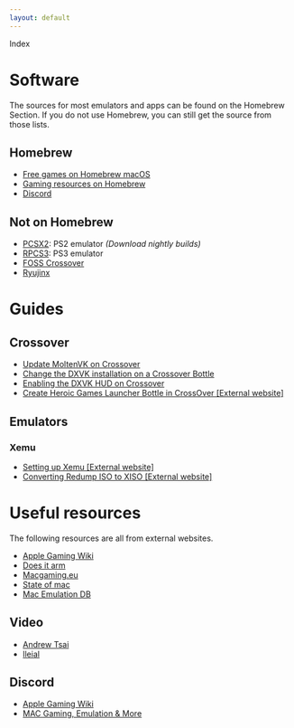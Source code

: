 ```yaml
---
layout: default
---
```


Index

# Software

The sources for most emulators and apps can be found on the Homebrew Section. If you do not use Homebrew, you can still get the source from those lists.

## Homebrew
* [Free games on Homebrew macOS](https://depal1.github.io/mac-gaming/docs/Free-games-brew-macOS.html)
* [Gaming resources on Homebrew](https://depal1.github.io/mac-gaming/docs/game-brew-macOS.html)
* [Discord](https://depal1.github.io/mac-gaming/docs/discord.html)

## Not on Homebrew
* [PCSX2](https://pcsx2.net/downloads/): PS2 emulator *(Download nightly builds)*
* [RPCS3](https://rpcs3.net/download): PS3 emulator
* [FOSS Crossover](https://depal1.github.io/mac-gaming/docs/foss-crossover.html)
* [Ryujinx](https://ryujinx.org/download)

# Guides

## Crossover
* [Update MoltenVK on Crossover](https://depal1.github.io/mac-gaming/docs/update-MoltenVK-on-Crossover.html)
* [Change the DXVK installation on a Crossover Bottle](https://depal1.github.io/mac-gaming/docs/change-DXVK-installation-Crossover-bottle.html)
* [Enabling the DXVK HUD on Crossover](https://depal1.github.io/mac-gaming/docs/enabling-DXVK-HUD-Crossover.html)
* [Create Heroic Games Launcher Bottle in CrossOver [External website]](https://www.codeweavers.com/support/wiki/mac/mactutorial/heroiclauncher)

## Emulators

### Xemu
* [Setting up Xemu [External website]](https://www.reddit.com/r/macgaming/comments/sprwab/how_to_setup_xemu_for_macs/)
* [Converting Redump ISO to XISO [External website]](https://www.reddit.com/r/macgaming/comments/sin4nu/how_to_convert_an_xbox_iso_to_xiso_and_apply_mods/)

# Useful resources
The following resources are all from external websites.
* [Apple Gaming Wiki](https://www.applegamingwiki.com/wiki/Home)
* [Does it arm](https://doesitarm.com)
* [Macgaming.eu](https://macgaming.eu)
* [State of mac](https://www.stateofmac.com)
* [Mac Emulation DB](https://rioharris.me/macemulationdb/)

## Video
* [Andrew Tsai](https://www.youtube.com/channel/UCJ-hl32h5CokBhlGu95C1Xg)
* [lleial](https://www.youtube.com/channel/UCXTo-ML-2AhN9MK4uBTVBGg)

## Discord
* [Apple Gaming Wiki](https://discord.gg/28CAAr6SpB)
* [MAC Gaming, Emulation & More](https://discord.gg/k7UfBeST7S)

